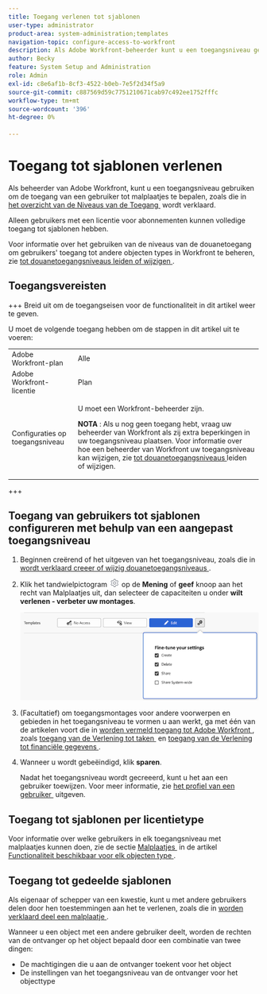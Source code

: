 ```yaml
---
title: Toegang verlenen tot sjablonen
user-type: administrator
product-area: system-administration;templates
navigation-topic: configure-access-to-workfront
description: Als Adobe Workfront-beheerder kunt u een toegangsniveau gebruiken om de toegang van een gebruiker tot sjablonen in Workfront te definiëren.
author: Becky
feature: System Setup and Administration
role: Admin
exl-id: c8e6af1b-8cf3-4522-b0eb-7e5f2d34f5a9
source-git-commit: c887569d59c7751210671cab97c492ee1752fffc
workflow-type: tm+mt
source-wordcount: '396'
ht-degree: 0%

---
```


# Toegang tot sjablonen verlenen

Als beheerder van Adobe Workfront, kunt u een toegangsniveau gebruiken om de toegang van een gebruiker tot malplaatjes te bepalen, zoals die in [&#x200B; het overzicht van de Niveaus van de Toegang &#x200B;](../../../administration-and-setup/add-users/access-levels-and-object-permissions/access-levels-overview.md) wordt verklaard.

Alleen gebruikers met een licentie voor abonnementen kunnen volledige toegang tot sjablonen hebben.

Voor informatie over het gebruiken van de niveaus van de douanetoegang om gebruikers&#39; toegang tot andere objecten types in Workfront te beheren, zie [&#x200B; tot douanetoegangsniveaus leiden of wijzigen &#x200B;](../../../administration-and-setup/add-users/configure-and-grant-access/create-modify-access-levels.md).

## Toegangsvereisten

+++ Breid uit om de toegangseisen voor de functionaliteit in dit artikel weer te geven.

U moet de volgende toegang hebben om de stappen in dit artikel uit te voeren:

<table style="table-layout:auto"> 
 <col> 
 <col> 
 <tbody> 
  <tr> 
   <td role="rowheader">Adobe Workfront-plan</td> 
   <td>Alle</td> 
  </tr> 
  <tr> 
   <td role="rowheader">Adobe Workfront-licentie</td> 
   <td>Plan</td> 
  </tr> 
  <tr> 
   <td role="rowheader">Configuraties op toegangsniveau</td> 
   <td> <p>U moet een Workfront-beheerder zijn.</p> <p><b> NOTA </b>: Als u nog geen toegang hebt, vraag uw beheerder van Workfront als zij extra beperkingen in uw toegangsniveau plaatsen. Voor informatie over hoe een beheerder van Workfront uw toegangsniveau kan wijzigen, zie <a href="../../../administration-and-setup/add-users/configure-and-grant-access/create-modify-access-levels.md" class="MCXref xref" data-mc-variable-override=""> tot douanetoegangsniveaus </a> leiden of wijzigen.</p> </td> 
  </tr> 
 </tbody> 
</table>

+++

## Toegang van gebruikers tot sjablonen configureren met behulp van een aangepast toegangsniveau

1. Beginnen creërend of het uitgeven van het toegangsniveau, zoals die in [&#x200B; wordt verklaard creeer of wijzig douanetoegangsniveaus &#x200B;](../../../administration-and-setup/add-users/configure-and-grant-access/create-modify-access-levels.md).
1. Klik het tandwielpictogram ![](assets/gear-icon-settings.png) op de **Mening** of **geef** knoop aan het recht van Malplaatjes uit, dan selecteer de capaciteiten u onder **wilt verlenen - verbeter uw montages**.

   ![](assets/access-level-to-templates-with-edit-expanded-1.png)

1. (Facultatief) om toegangsmontages voor andere voorwerpen en gebieden in het toegangsniveau te vormen u aan werkt, ga met één van de artikelen voort die in [&#x200B; worden vermeld toegang tot Adobe Workfront &#x200B;](../../../administration-and-setup/add-users/configure-and-grant-access/configure-access.md), zoals [&#x200B; toegang van de Verlening tot taken &#x200B;](../../../administration-and-setup/add-users/configure-and-grant-access/grant-access-tasks.md) en [&#x200B; toegang van de Verlening tot financiële gegevens &#x200B;](../../../administration-and-setup/add-users/configure-and-grant-access/grant-access-financial.md).
1. Wanneer u wordt gebeëindigd, klik **sparen**.

   Nadat het toegangsniveau wordt gecreeerd, kunt u het aan een gebruiker toewijzen. Voor meer informatie, zie [&#x200B; het profiel van een gebruiker &#x200B;](../../../administration-and-setup/add-users/create-and-manage-users/edit-a-users-profile.md) uitgeven.

## Toegang tot sjablonen per licentietype

Voor informatie over welke gebruikers in elk toegangsniveau met malplaatjes kunnen doen, zie de sectie [&#x200B; Malplaatjes &#x200B;](../../../administration-and-setup/add-users/access-levels-and-object-permissions/functionality-available-for-each-object-type.md#template) in de artikel [&#x200B; Functionaliteit beschikbaar voor elk objecten type &#x200B;](../../../administration-and-setup/add-users/access-levels-and-object-permissions/functionality-available-for-each-object-type.md).

## Toegang tot gedeelde sjablonen

Als eigenaar of schepper van een kwestie, kunt u met andere gebruikers delen door hen toestemmingen aan het te verlenen, zoals die in [&#x200B; worden verklaard deel een malplaatje &#x200B;](../../../workfront-basics/grant-and-request-access-to-objects/share-a-template.md).

<!--
If you make changes here, make them also in the "Grant access to" articles where this snippet had to be converted to text:
* reports, dashboards, and calendars
* financial data
* issue
-->

Wanneer u een object met een andere gebruiker deelt, worden de rechten van de ontvanger op het object bepaald door een combinatie van twee dingen:

* De machtigingen die u aan de ontvanger toekent voor het object
* De instellingen van het toegangsniveau van de ontvanger voor het objecttype
